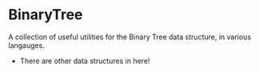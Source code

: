 # BinaryTree
A collection of useful utilities for the Binary Tree data structure, in various langauges.
+ There are other data structures in here!
